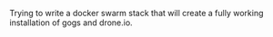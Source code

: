 
Trying to write a docker swarm stack that will create a fully working installation of gogs and drone.io.
